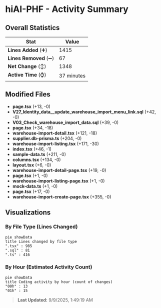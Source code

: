 # hiAI-PHF - Activity Summary 

## Overall Statistics

| Stat                   | Value                                                             |
| ---------------------- | ----------------------------------------------------------------- |
| **Lines Added** (➕)   | 1415                                          |
| **Lines Removed** (➖) | 67                                        |
| **Net Change** (↕)    | 1348                |
| **Active Time** (⌚)   | 37 minutes |


## Modified Files
- **page.tsx** (+13, -0)
- **V27_Identity_data__update_warehouse_import_menu_link.sql** (+42, -0)
- **V03_Check_warehouse_import_data.sql** (+39, -0)
- **page.tsx** (+34, -18)
- **warehouse-import-detail.tsx** (+121, -18)
- **supplier.db-prisma.ts** (+204, -0)
- **warehouse-import-listing.tsx** (+171, -30)
- **index.tsx** (+46, -1)
- **sample-data.ts** (+211, -0)
- **columns.tsx** (+134, -0)
- **layout.tsx** (+6, -0)
- **warehouse-import-detail-page.tsx** (+19, -0)
- **page.tsx** (+1, -0)
- **warehouse-import-listing-page.tsx** (+1, -0)
- **mock-data.ts** (+1, -0)
- **page.tsx** (+17, -0)
- **warehouse-import-create-page.tsx** (+355, -0)

## Visualizations

### By File Type (Lines Changed)

```mermaid
pie showData
title Lines changed by file type
".tsx" : 985
".sql" : 81
".ts" : 416
```

### By Hour (Estimated Activity Count)

```mermaid
pie showData
title Coding activity by hour (count of changes)
"00h" : 13
"01h" : 15
```


> **Last Updated:** 9/9/2025, 1:49:19 AM